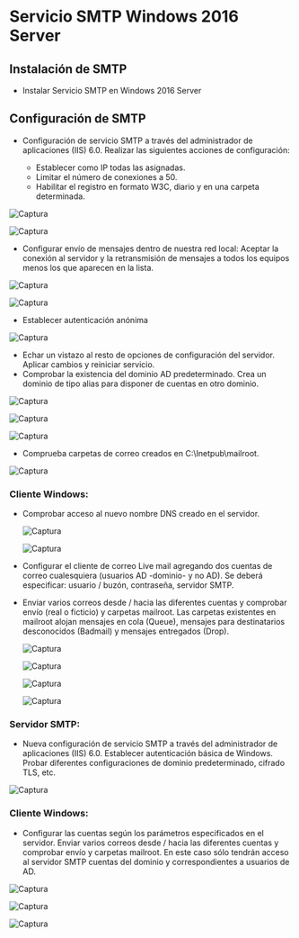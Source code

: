 # Servicio SMTP Windows 2016 Server

## Instalación de SMTP

* Instalar Servicio SMTP en Windows 2016 Server

## Configuración de SMTP

* Configuración de servicio SMTP a través del administrador de aplicaciones (IIS) 6.0. Realizar las siguientes acciones de configuración:

  - Establecer como IP todas las asignadas.
  - Limitar el número de conexiones a 50.
  - Habilitar el registro en formato W3C, diario y en una carpeta determinada.

![Captura](img/Captura.PNG)

![Captura](img/Captura1.PNG)

  - Configurar envío de mensajes dentro de nuestra red local: Aceptar la conexión al servidor y la retransmisión de mensajes a todos los equipos menos los que aparecen en la lista.

![Captura](img/Captura2.PNG)

![Captura](img/Captura3.PNG)

  - Establecer autenticación anónima

  ![Captura](img/Captura4.PNG)

  - Echar un vistazo al resto de opciones de configuración del servidor. Aplicar cambios y reiniciar servicio.
  - Comprobar la existencia del dominio AD predeterminado. Crea un dominio de tipo alias para disponer de cuentas en otro dominio.

  ![Captura](img/Captura5.PNG)

  ![Captura](img/Captura6.PNG)

  ![Captura](img/Captura7.PNG)

  - Comprueba carpetas de correo creados en C:\Inetpub\mailroot.

  ![Captura](img/Captura8.PNG)

### Cliente Windows:

* Comprobar acceso al nuevo nombre DNS creado en el servidor.

  ![Captura](img/Captura9.PNG)  

  ![Captura](img/Captura10.PNG)

* Configurar el cliente de correo Live mail agregando dos cuentas de correo cualesquiera (usuarios AD -dominio- y no AD). Se deberá especificar: usuario / buzón, contraseña,  servidor SMTP.

* Enviar varios correos desde / hacia las diferentes cuentas y comprobar envío (real o ficticio) y carpetas mailroot. Las carpetas existentes en mailroot alojan mensajes en cola (Queue), mensajes para destinatarios desconocidos (Badmail) y mensajes entregados (Drop).

  ![Captura](img/Captura11.PNG)

  ![Captura](img/Captura12.PNG)

  ![Captura](img/Captura13.PNG)

  ![Captura](img/Captura14.PNG)

### Servidor SMTP:

* Nueva configuración de servicio SMTP a través del administrador de aplicaciones (IIS) 6.0. Establecer autenticación básica de Windows. Probar diferentes configuraciones de dominio predeterminado, cifrado TLS, etc.

![Captura](img/Captura15.PNG)

### Cliente Windows:

* Configurar las cuentas según los parámetros especificados en el servidor. Enviar varios correos desde / hacia las diferentes cuentas y comprobar envío y carpetas mailroot. En este caso sólo tendrán acceso al servidor SMTP cuentas del dominio y correspondientes a usuarios de AD.

![Captura](img/Captura16.PNG)

![Captura](img/Captura17.PNG)

![Captura](img/Captura18.PNG)
